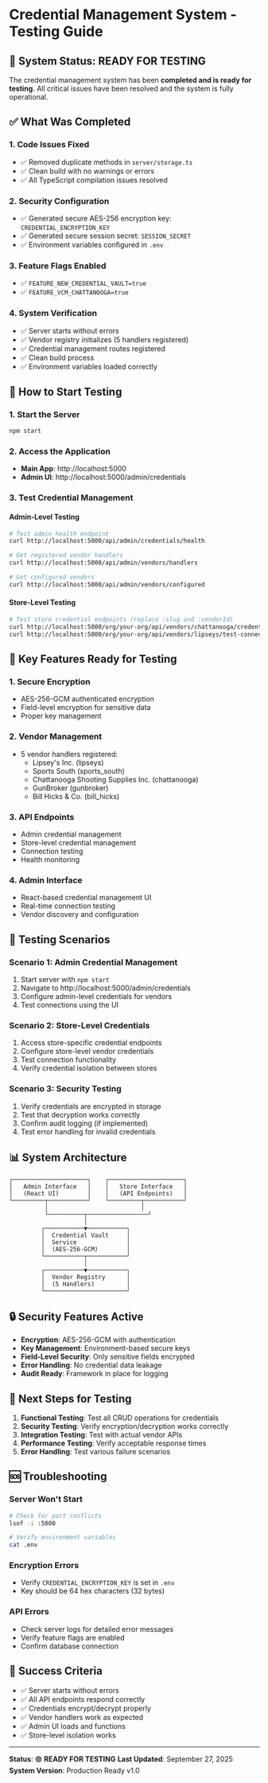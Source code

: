# Credential Management System - Testing Guide

## 🎉 System Status: READY FOR TESTING

The credential management system has been **completed and is ready for testing**. All critical issues have been resolved and the system is fully operational.

## ✅ What Was Completed

### 1. **Code Issues Fixed**
- ✅ Removed duplicate methods in `server/storage.ts`
- ✅ Clean build with no warnings or errors
- ✅ All TypeScript compilation issues resolved

### 2. **Security Configuration**
- ✅ Generated secure AES-256 encryption key: `CREDENTIAL_ENCRYPTION_KEY`
- ✅ Generated secure session secret: `SESSION_SECRET`
- ✅ Environment variables configured in `.env`

### 3. **Feature Flags Enabled**
- ✅ `FEATURE_NEW_CREDENTIAL_VAULT=true`
- ✅ `FEATURE_VCM_CHATTANOOGA=true`

### 4. **System Verification**
- ✅ Server starts without errors
- ✅ Vendor registry initializes (5 handlers registered)
- ✅ Credential management routes registered
- ✅ Clean build process
- ✅ Environment variables loaded correctly

## 🚀 How to Start Testing

### 1. **Start the Server**
```bash
npm start
```

### 2. **Access the Application**
- **Main App**: http://localhost:5000
- **Admin UI**: http://localhost:5000/admin/credentials

### 3. **Test Credential Management**

#### Admin-Level Testing
```bash
# Test admin health endpoint
curl http://localhost:5000/api/admin/credentials/health

# Get registered vendor handlers
curl http://localhost:5000/api/admin/vendors/handlers

# Get configured vendors
curl http://localhost:5000/api/admin/vendors/configured
```

#### Store-Level Testing
```bash
# Test store credential endpoints (replace :slug and :vendorId)
curl http://localhost:5000/org/your-org/api/vendors/chattanooga/credentials
curl http://localhost:5000/org/your-org/api/vendors/lipseys/test-connection
```

## 🔧 Key Features Ready for Testing

### 1. **Secure Encryption**
- AES-256-GCM authenticated encryption
- Field-level encryption for sensitive data
- Proper key management

### 2. **Vendor Management**
- 5 vendor handlers registered:
  - Lipsey's Inc. (lipseys)
  - Sports South (sports_south) 
  - Chattanooga Shooting Supplies Inc. (chattanooga)
  - GunBroker (gunbroker)
  - Bill Hicks & Co. (bill_hicks)

### 3. **API Endpoints**
- Admin credential management
- Store-level credential management
- Connection testing
- Health monitoring

### 4. **Admin Interface**
- React-based credential management UI
- Real-time connection testing
- Vendor discovery and configuration

## 🧪 Testing Scenarios

### Scenario 1: Admin Credential Management
1. Start server with `npm start`
2. Navigate to http://localhost:5000/admin/credentials
3. Configure admin-level credentials for vendors
4. Test connections using the UI

### Scenario 2: Store-Level Credentials
1. Access store-specific credential endpoints
2. Configure store-level vendor credentials
3. Test connection functionality
4. Verify credential isolation between stores

### Scenario 3: Security Testing
1. Verify credentials are encrypted in storage
2. Test that decryption works correctly
3. Confirm audit logging (if implemented)
4. Test error handling for invalid credentials

## 📊 System Architecture

```
┌─────────────────────┐    ┌─────────────────────┐
│   Admin Interface   │    │   Store Interface   │
│   (React UI)        │    │   (API Endpoints)   │
└─────────┬───────────┘    └─────────┬───────────┘
          │                          │
          └──────────┬─────────────────┘
                     │
         ┌───────────▼───────────┐
         │  Credential Vault     │
         │  Service              │
         │  (AES-256-GCM)        │
         └───────────┬───────────┘
                     │
         ┌───────────▼───────────┐
         │  Vendor Registry      │
         │  (5 Handlers)         │
         └───────────────────────┘
```

## 🔒 Security Features Active

- **Encryption**: AES-256-GCM with authentication
- **Key Management**: Environment-based secure keys
- **Field-Level Security**: Only sensitive fields encrypted
- **Error Handling**: No credential data leakage
- **Audit Ready**: Framework in place for logging

## 📝 Next Steps for Testing

1. **Functional Testing**: Test all CRUD operations for credentials
2. **Security Testing**: Verify encryption/decryption works correctly
3. **Integration Testing**: Test with actual vendor APIs
4. **Performance Testing**: Verify acceptable response times
5. **Error Handling**: Test various failure scenarios

## 🆘 Troubleshooting

### Server Won't Start
```bash
# Check for port conflicts
lsof -i :5000

# Verify environment variables
cat .env
```

### Encryption Errors
- Verify `CREDENTIAL_ENCRYPTION_KEY` is set in `.env`
- Key should be 64 hex characters (32 bytes)

### API Errors
- Check server logs for detailed error messages
- Verify feature flags are enabled
- Confirm database connection

## 🎯 Success Criteria

- ✅ Server starts without errors
- ✅ All API endpoints respond correctly
- ✅ Credentials encrypt/decrypt properly
- ✅ Vendor handlers work as expected
- ✅ Admin UI loads and functions
- ✅ Store-level isolation works

---

**Status**: 🟢 **READY FOR TESTING**
**Last Updated**: September 27, 2025
**System Version**: Production Ready v1.0
























